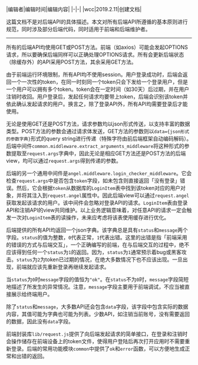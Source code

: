 |编辑者|编辑时间|编辑内容|
|-|-|
|wcc|2019.2.11|创建文档|

这篇文档不是对后端API的具体描述。本文对所有后端API所遵循的基本原则进行规范，同时涉及部分后端代码，同时适用于前端和后端维护者。

----

所有的后端API均使用GET或POST方法。前端（如axios）可能会发起OPTIONS请求，所以要确保后端同样可以正确处理OPTIONS请求。所有会更新后端状态（除缓存外）的API采用POST方法，其余采用GET方法。

由于前端运行环境限制，所有API均不使用session。用户登录成功时，后端会返回一个一次性的token，在同一时刻同一个token只会下发给一个登录用户，但是一个用户可以拥有多个token。token会在一定时间（如30天）后过期，并在用户注销时收回。用户登录后，发起任何请求均要带上token，后端会识别该token并依此确认发起请求的用户。换言之，除了登录API外，所有API均需要登录后才能使用。

无论是使用GET还是POST方法，请求参数均以json形式传送，以支持丰富的数据类型。POST方法的参数会通过请求体发送，GET方法的参数则以`data={json形式的参数字典}`形式的query string进行传递（特殊字符由前后端框架自动编码解码）。后端中间件`common.middleware.extract_arguments_middleware`将这种形式的参数提取至`request.args`字典中，因此无论是相应GET方法还是POST方法的后端view，均可以通过`request.args`得到传递的参数。

后端的另一个通用中间件是`angel.middleware.login_checker_middleware`。它会检查`request.args`中是否包含`token`字段，如未包含则直接返回「没有登录」错误。然后，它会根据`token`从数据库的`LoginItem`表中找到该token对应的用户对象，并将其注入到`request.angel`属性中。因此后端view可以通过`request.angel`获取发起该请求的用户。该中间件会忽略对登录API的请求。`LoginItem`表由登录API和注销API的view共同维护。以上业务逻辑意味着，对任意API的请求一定会触发一次对`LoginItem`表的读操作，未来应考虑将该表使用缓存进行优化。

后端提供的所有API均返回一个json字典。该字典总是具有`status`和`message`两个字段。`status`的值为整数，`0`代表正常，`1`代表出错。这里的出错是指「前端采用的错误的方式与后端交互」，一个正确编写的前端，在与后端交互的过程中，绝不应该得到任何一个`status`为`1`的返回。因为，`status`为`1`通常预示着bug或黑客攻击。`status`为`2`为token已过期的情况，在绝大多数情况下也不应该出现。一旦出现，前端就应该先重新登录再继续发起请求。

当`status`为`0`时`message`字段的值恒为`"ok"`。在`status`不为`0`时，`message`字段简短地描述了所发生的异常情况。注意，`message`字段主要用于前端调试，不应当被直接展示给终端用户。

除了`status`和`message`，大多数API还会包含`data`字段，该字段中包含实际的数据内容，其值可能为字典也可能为列表。少数API，如注销当前账号，没有需要返回的数据，因此没有`data`字段。

前端封装库`lib/request.js`提供了向后端发起请求的简单接口，在登录和注销时会操作储存在前端设备上的token文件，使得用户登陆后再次打开应用时不需要重新登录。后端的常用功能模块`common`中提供了`ok`和`error`函数，可以方便地生成正常和出错的返回。
